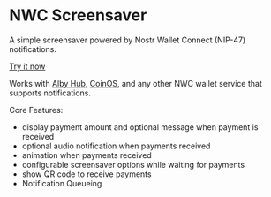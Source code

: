 # NWC Screensaver

A simple screensaver powered by Nostr Wallet Connect (NIP-47) notifications.

[Try it now](http://rolznz.github.io/nwc-screensaver)

Works with [Alby Hub](https://getalby.com), [CoinOS](https://coinos.io), and any other NWC wallet service that supports notifications.

Core Features:

- display payment amount and optional message when payment is received
- optional audio notification when payments received
- animation when payments received
- configurable screensaver options while waiting for payments
- show QR code to receive payments
- Notification Queueing
